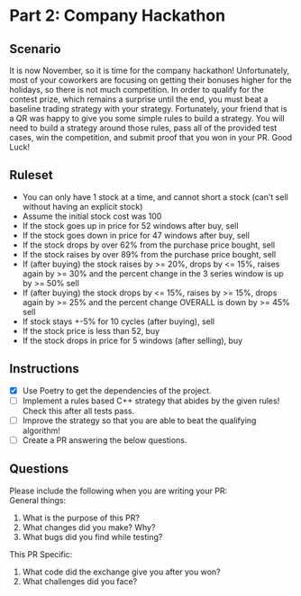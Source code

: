 # Part 2: Company Hackathon

## Scenario
It is now November, so it is time for the company hackathon! Unfortunately, most of your coworkers are focusing on getting their bonuses higher for the holidays, so there is not much competition. 
In order to qualify for the contest prize, which remains a surprise until the end, you must beat a baseline trading strategy with your strategy. 
Fortunately, your friend that is a QR was happy to give you some simple rules to build a strategy. You will need to build a strategy around those rules, pass all of the provided test cases, 
win the competition, and submit proof that you won in your PR. Good Luck!

## Ruleset
- You can only have 1 stock at a time, and cannot short a stock (can't sell without having an explicit stock)
- Assume the initial stock cost was 100
- If the stock goes up in price for 52 windows after buy, sell
- If the stock goes down in price for 47 windows after buy, sell
- If the stock drops by over 62% from the purchase price bought, sell
- If the stock raises by over 89% from the purchase price bought, sell
- If (after buying) the stock raises by >= 20%, drops by <= 15%, raises again by >= 30% and the percent change in the 3 series window is up by >= 50% sell
- If (after buying) the stock drops by <= 15%, raises by >= 15%, drops again by >= 25% and the percent change OVERALL is down by >= 45% sell
- If stock stays +-5% for 10 cycles (after buying), sell
- If the stock price is less than 52, buy
- If the stock drops in price for 5 windows (after selling), buy

## Instructions
- [x] Use Poetry to get the dependencies of the project. 
- [ ] Implement a rules based C++ strategy that abides by the given rules! Check this after all tests pass.
- [ ] Improve the strategy so that you are able to beat the qualifying algorithm!
- [ ] Create a PR answering the below questions.

## Questions
Please include the following when you are writing your PR:   
General things:   
1. What is the purpose of this PR?
2. What changes did you make? Why?
3. What bugs did you find while testing?

This PR Specific:
1. What code did the exchange give you after you won?
2. What challenges did you face?
